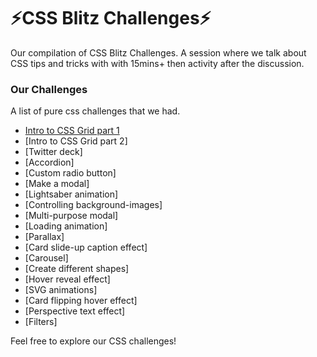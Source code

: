 # :zap:CSS Blitz Challenges:zap:
Our compilation of CSS Blitz Challenges. A session where we talk about CSS tips and tricks with with 15mins+ then activity after the discussion.

### Our Challenges
A list of pure css challenges that we had.

- [Intro to CSS Grid part 1](challenges/gallery.md)
- [Intro to CSS Grid part 2]
- [Twitter deck]
- [Accordion]
- [Custom radio button]
- [Make a modal]
- [Lightsaber animation]
- [Controlling background-images]
- [Multi-purpose modal]
- [Loading animation]
- [Parallax]
- [Card slide-up caption effect]
- [Carousel]
- [Create different shapes]
- [Hover reveal effect]
- [SVG animations]
- [Card flipping hover effect]
- [Perspective text effect]
- [Filters]

Feel free to explore our CSS challenges!
